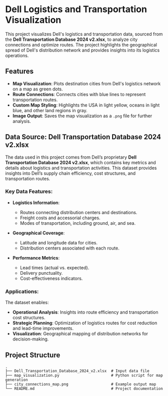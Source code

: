 # Dell Logistics and Transportation Visualization

This project visualizes Dell's logistics and transportation data, sourced from the **Dell Transportation Database 2024 v2.xlsx**, to analyze city connections and optimize routes. The project highlights the geographical spread of Dell's distribution network and provides insights into its logistics operations.

## Features
- **Map Visualization**: Plots destination cities from Dell's logistics network on a map as green dots.
- **Route Connections**: Connects cities with blue lines to represent transportation routes.
- **Custom Map Styling**: Highlights the USA in light yellow, oceans in light blue, and other land regions in gray.
- **Image Output**: Saves the map visualization as a `.png` file for further analysis.

## Data Source: Dell Transportation Database 2024 v2.xlsx
The data used in this project comes from Dell’s proprietary **Dell Transportation Database 2024 v2.xlsx**, which contains key metrics and details about logistics and transportation activities. This dataset provides insights into Dell’s supply chain efficiency, cost structures, and transportation routes.

### Key Data Features:
- **Logistics Information**:
  - Routes connecting distribution centers and destinations.
  - Freight costs and accessorial charges.
  - Modes of transportation, including ground, air, and sea.

- **Geographical Coverage**:
  - Latitude and longitude data for cities.
  - Distribution centers associated with each route.

- **Performance Metrics**:
  - Lead times (actual vs. expected).
  - Delivery punctuality.
  - Cost-effectiveness indicators.

### Applications:
The dataset enables:
- **Operational Analysis**: Insights into route efficiency and transportation cost structures.
- **Strategic Planning**: Optimization of logistics routes for cost reduction and lead-time improvements.
- **Visualization**: Geographical mapping of distribution networks for decision-making.

## Project Structure
```plaintext
.
├── Dell_Transportation_Database_2024_v2.xlsx  # Input data file
├── map_visualization.py                       # Python script for map generation
├── city_connections_map.png                   # Example output map
└── README.md                                  # Project documentation